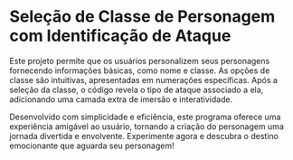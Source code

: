 # Seleção de Classe de Personagem com Identificação de Ataque

Este projeto permite que os usuários personalizem seus personagens fornecendo informações básicas, como nome e classe. As opções de classe são intuitivas, apresentadas em numerações específicas. Após a seleção da classe, o código revela o tipo de ataque associado a ela, adicionando uma camada extra de imersão e interatividade.

Desenvolvido com simplicidade e eficiência, este programa oferece uma experiência amigável ao usuário, tornando a criação do personagem uma jornada divertida e envolvente. Experimente agora e descubra o destino emocionante que aguarda seu personagem!
